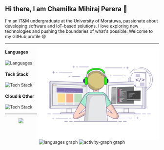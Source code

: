## Hi there, I am Chamilka Mihiraj Perera 👋

I'm an IT&M undergraduate at the University of Moratuwa, passionate about developing software and IoT-based solutions. I love exploring new technologies and pushing the boundaries of what's possible. Welcome to my GitHub profile 😄

<hr>
<img align='right' src=image\image.gif height='300'/>

#### Languages 
![Languages](https://skillicons.dev/icons?i=python,cpp,c,java,ts,js,php)

#### Tech Stack
![Tech Stack](https://skillicons.dev/icons?i=react,html,css,tailwind,bootstrap,materialui,nodejs,nest,django,laravel,express,fastapi,postgres,mysql,sqlite,mongodb&perline=6)

#### Cloud & Other
![Tech Stack](https://skillicons.dev/icons?i=aws,azure,docker,figma,postman,blender,grafana,arduino,linux&perline=6)

<hr>
<div align="center">
<img src="http://github-profile-summary-cards.vercel.app/api/cards/stats?username=Chamilkamihiraj2002&theme=2077" height="180em" />
<img src="https://github-readme-stats.vercel.app/api/top-langs?username=Chamilkamihiraj2002&locale=en&hide_title=false&layout=compact&card_width=320&langs_count=6&theme=github_dark&hide_border=true&order=2" height="150" alt="languages graph"  />
<img src="https://github-readme-activity-graph.vercel.app/graph?username=Chamilkamihiraj2002&radius=16&theme=github-dark&area=true&order=5&hide_border=true&custom_title=My%20Contribution" height="300" alt="activity-graph graph"  />
</div>
